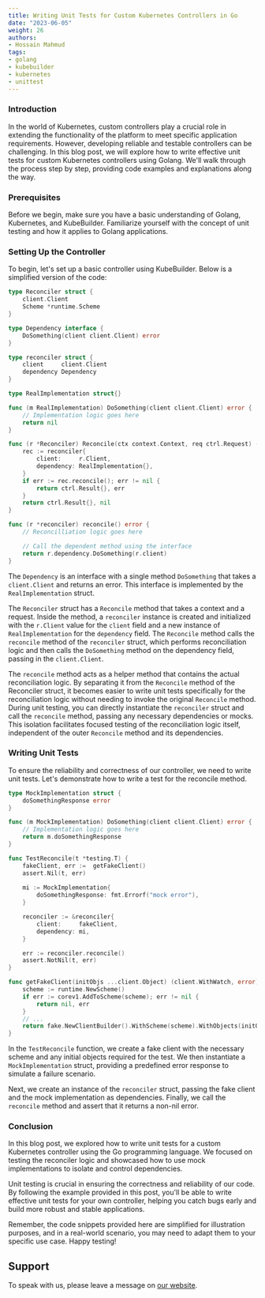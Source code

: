 ```yaml
---
title: Writing Unit Tests for Custom Kubernetes Controllers in Go
date: "2023-06-05"
weight: 26
authors:
- Hossain Mahmud
tags:
- golang
- kubebuilder
- kubernetes
- unittest
---
```


### Introduction

In the world of Kubernetes, custom controllers play a crucial role in extending the functionality of the platform to meet specific application requirements. However, developing reliable and testable controllers can be challenging. In this blog post, we will explore how to write effective unit tests for custom Kubernetes controllers using Golang. We'll walk through the process step by step, providing code examples and explanations along the way.

### Prerequisites

Before we begin, make sure you have a basic understanding of Golang, Kubernetes, and KubeBuilder. Familiarize yourself with the concept of unit testing and how it applies to Golang applications.

### Setting Up the Controller

To begin, let's set up a basic controller using KubeBuilder. Below is a simplified version of the code:

```go
type Reconciler struct {
    client.Client
    Scheme *runtime.Scheme
}

type Dependency interface {
    DoSomething(client client.Client) error
}

type reconciler struct {
    client     client.Client
    dependency Dependency
}

type RealImplementation struct{}

func (m RealImplementation) DoSomething(client client.Client) error {
    // Implementation logic goes here
    return nil
}

func (r *Reconciler) Reconcile(ctx context.Context, req ctrl.Request) (ctrl.Result, error) {
    rec := reconciler{
        client:     r.Client,
        dependency: RealImplementation{},
    }
    if err := rec.reconcile(); err != nil {
        return ctrl.Result{}, err
    }
    return ctrl.Result{}, nil
}

func (r *reconciler) reconcile() error {
    // Reconcilliation logic goes here

    // Call the dependent method using the interface
    return r.dependency.DoSomething(r.client)
}

```

The `Dependency` is an interface with a single method `DoSomething` that takes a `client.Client` and returns an error. This interface is implemented by the `RealImplementation` struct.

The `Reconciler` struct has a `Reconcile` method that takes a context and a request. Inside the method, a `reconciler` instance is created and initialized with the `r.Client` value for the `client` field and a new instance of `RealImplementation` for the `dependency` field. The `Reconcile` method calls the `reconcile` method of the `reconciler` struct, which performs reconciliation logic and then calls the `DoSomething` method on the dependency field, passing in the `client.Client`.


The `reconcile` method acts as a helper method that contains the actual reconciliation logic. By separating it from the `Reconcile` method of the Reconciler struct, it becomes easier to write unit tests specifically for the reconciliation logic without needing to invoke the original `Reconcile` method. During unit testing, you can directly instantiate the `reconciler` struct and call the `reconcile` method, passing any necessary dependencies or mocks. This isolation facilitates focused testing of the reconciliation logic itself, independent of the outer `Reconcile` method and its dependencies.

### Writing Unit Tests

To ensure the reliability and correctness of our controller, we need to write unit tests. Let's demonstrate how to write a test for the reconcile method.

```go
type MockImplementation struct {
    doSomethingResponse error
}

func (m MockImplementation) DoSomething(client client.Client) error {
    // Implementation logic goes here
    return m.doSomethingResponse
}

func TestReconcile(t *testing.T) {
    fakeClient, err :=  getFakeClient()
    assert.Nil(t, err)
    
    mi := MockImplementation{
        doSomethingResponse: fmt.Errorf("mock error"),
    }

    reconciler := &reconciler{
        client:     fakeClient,
        dependency: mi,
    }

    err := reconciler.reconcile()
    assert.NotNil(t, err)
}

func getFakeClient(initObjs ...client.Object) (client.WithWatch, error) {
	scheme := runtime.NewScheme()
	if err := corev1.AddToScheme(scheme); err != nil {
		return nil, err
	}
    // ...
	return fake.NewClientBuilder().WithScheme(scheme).WithObjects(initObjs...).Build(), nil
}

```

In the `TestReconcile` function, we create a fake client with the necessary scheme and any initial objects required for the test. We then instantiate a `MockImplementation` struct, providing a predefined error response to simulate a failure scenario.

Next, we create an instance of the `reconciler` struct, passing the fake client and the mock implementation as dependencies. Finally, we call the `reconcile` method and assert that it returns a non-nil error.

### Conclusion

In this blog post, we explored how to write unit tests for a custom Kubernetes controller using the Go programming language. We focused on testing the reconciler logic and showcased how to use mock implementations to isolate and control dependencies.

Unit testing is crucial in ensuring the correctness and reliability of our code. By following the example provided in this post, you'll be able to write effective unit tests for your own controller, helping you catch bugs early and build more robust and stable applications.

Remember, the code snippets provided here are simplified for illustration purposes, and in a real-world scenario, you may need to adapt them to your specific use case. Happy testing!
 
## Support

To speak with us, please leave a message on [our website](https://appscode.com/contact/).



